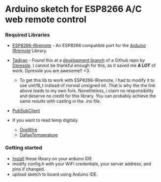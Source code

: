# Arduino sketch for ESP8266 A/C web remote control

### Required Libraries
* [ESP8266-IRremote](https://github.com/markszabo/IRremoteESP8266) - An ESP8266 compatible port for the [Arduino IRremote](https://github.com/z3t0/Arduino-IRremote) Library.
* [Tadiran](https://github.com/Zappatta/MySensors/tree/master/AcControl/Library) - Found this at a [development branch](https://github.com/dpressle/MySensors/tree/Development/AcControl/Library) of a Github repo by [Dpressle](https://github.com/dpressle). I cannot be thankful enough for this, as it saved me __A LOT__ of work. Dpressle you are awesome!! <3. 

    * To get this lib to work with ESP8266-IRremote, I had to modify it to use uint16_t instead of normal unsigned int. That is why the the link above leads to my own fork. Nonetheless, i claim no responsibility and deserve no credit for this library. You can probably achieve the same results with casting in the .ino file.
* [PubSubClient](https://github.com/knolleary/pubsubclient)

* If you want to read temp digitaly
    * [OneWire](https://github.com/PaulStoffregen/OneWire)
    * [DallasTemperature](https://github.com/milesburton/Arduino-Temperature-Control-Library)
    
### Getting started    
* [Install](https://www.arduino.cc/en/Guide/Libraries) these library on your arduino IDE
* modify config.h with your WiFI credentials, your server address, and pins if changed.
* upload sketch to board using Arduino IDE.



